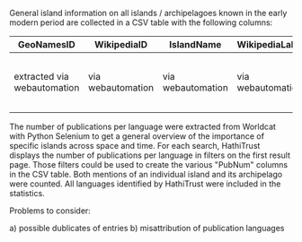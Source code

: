 General island information on all islands / archipelagoes known in the early modern period are collected in a CSV table with the following columns:

|GeoNamesID|WikipediaID|IslandName|WikipediaLabel|LatGeonames|LongGeonames|GeodataWiki|ArchipelagoID|ArchipelagoName|Events|PubNumDE|PubNumEN|PubNumFR|PubNumLAT|etc.|
|---|---|---|---|---|---|---|---|---|---|---|---|---|---|---|
|extracted via webautomation|via webautomation|via webautomation|via webautomation|via webautomation|via webautomation|via webautomation|via webautomation|via webautomation|added manually as pseudo-XML|extracted from Worldcat result page|extracted from Worldcat result page|extracted from Worldcat result page|extracted from Worldcat result page|extracted from Worldcat result page|extracted from Worldcat result page|

The number of publications per language were extracted from Worldcat with Python Selenium to get a general overview of the importance of specific islands across space and time. For each search, HathiTrust displays the number of publications per language in filters on the first result page. Those filters could be used to create the various "PubNum" columns in the CSV table. Both mentions of an individual island and its archipelago were counted. All languages identified by HathiTrust were included in the statistics.

Problems to consider:

a) possible dublicates of entries
b) misattribution of publication languages


